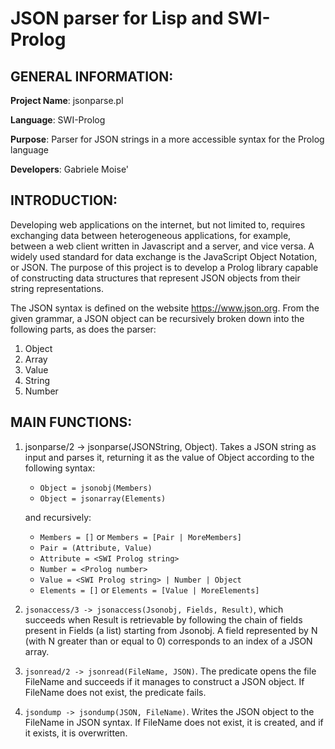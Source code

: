 # JSON parser for Lisp and SWI-Prolog
## GENERAL INFORMATION:
**Project Name**: jsonparse.pl

**Language**: SWI-Prolog

**Purpose**: Parser for JSON strings in a more accessible syntax for the Prolog language

**Developers**: Gabriele Moise'

## INTRODUCTION:
Developing web applications on the internet, but not limited to, requires exchanging data between heterogeneous applications, for example, between a web client written in Javascript and a server, and vice versa. A widely used standard for data exchange is the JavaScript Object Notation, or JSON. The purpose of this project is to develop a Prolog library capable of constructing data structures that represent JSON objects from their string representations.

The JSON syntax is defined on the website https://www.json.org. From the given grammar, a JSON object can be recursively broken down into the following parts, as does the parser:
   1. Object
   2. Array
   3. Value
   4. String
   5. Number

## MAIN FUNCTIONS:
1.  jsonparse/2 -> jsonparse(JSONString, Object). Takes a JSON string as input and parses it, returning it as the value of Object according to the following syntax:
    * `Object = jsonobj(Members)`
    * `Object = jsonarray(Elements)`
    
    and recursively:

    * `Members = []` or `Members = [Pair | MoreMembers]`
    * `Pair = (Attribute, Value)`
    * `Attribute = <SWI Prolog string>`
    * `Number = <Prolog number>`
    * `Value = <SWI Prolog string> | Number | Object`
    * `Elements = []` or `Elements = [Value | MoreElements]`

1. `jsonaccess/3 -> jsonaccess(Jsonobj, Fields, Result)`, which succeeds when Result is retrievable by following the chain of fields present in Fields (a list) starting from Jsonobj. A field represented by N (with N greater than or equal to 0) corresponds to an index of a JSON array.

1. `jsonread/2 -> jsonread(FileName, JSON)`. The predicate opens the file FileName and succeeds if it manages to construct a JSON object. If FileName does not exist, the predicate fails.

1. `jsondump -> jsondump(JSON, FileName)`. Writes the JSON object to the FileName in JSON syntax. If FileName does not exist, it is created, and if it exists, it is overwritten.
